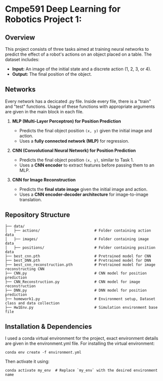  # Cmpe591 Deep Learning for Robotics Project 1: 

## Overview
This project consists of three tasks aimed at training neural networks to predict the effect of a robot's actions on an object placed on a table. The dataset includes:
- **Input:** An image of the initial state and a discrete action (1, 2, 3, or 4).
- **Output:** The final position of the object.

## Networks
Every network has a decicated .py file. Inside every file, there is a "train" and "test" functions. Usage of these functions with appropriate arguments are given in the main block in each file.

1. **MLP (Multi-Layer Perceptron) for Position Prediction**  
   - Predicts the final object position `(x, y)` given the initial image and action.  
   - Uses a **fully connected network (MLP)** for regression.

2. **CNN (Convolutional Neural Network) for Position Prediction**  
   - Predicts the final object position `(x, y)`, similar to Task 1.  
   - Uses a **CNN encoder** to extract features before passing them to an MLP.

3. **CNN for Image Reconstruction**  
   - Predicts the **final state image** given the initial image and action.  
   - Uses a **CNN encoder-decoder architecture** for image-to-image translation.

## Repository Structure

    ├── data/
    │   ├── actions/                         # Folder containing action data
    │   ├── images/                          # Folder containing image data
    │   ├── positions/                       # Folder containing position data
    ├── best_cnn.pth                         # Pretrained model for CNN
    ├── best_DNN.pth                         # Pretrained model for DNN
    ├── best_cnn_reconstruction.pth          # Pretrained model for image reconstructing CNN
    ├── CNN.py                               # CNN model for position prediction
    ├── CNN_Reconstruction.py                # CNN model for image reconstruction
    ├── DNN.py                               # DNN model for position prediction
    ├── homework1.py                         # Environment setup, Dataset class and data collection
    ├── Hw1Env.py                            # Simulation environment base file

## Installation & Dependencies
I used a conda virtual environment for the project, exact environment details are given in the environment.yml file. 
For installing the virtual environment:

    conda env create -f environment.yml

Then activate it using:

    conda activate my_env  # Replace `my_env` with the desired environment name
